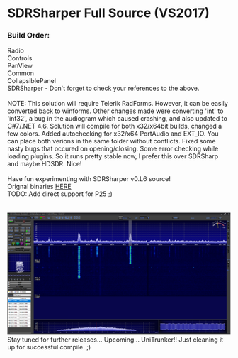  # SDRSharper Full Source (VS2017)
<h3>Build Order:</h3>
	Radio<br>
  Controls<br>
	PanView<br>
	Common<br>
	CollapsiblePanel<br>
	SDRSharper - Don't forget to check your references to the above.<br><br>
	NOTE: This solution will require Telerik RadForms. However, it can be easily converted back to winforms. Other changes made were converting 'int' to 'int32', a bug in the audiogram which caused crashing, and also updated to C#7/.NET 4.6. Solution will compile for both x32/x64bit builds, changed a few colors. Added autochecking for x32/x64 PortAudio and EXT_IO. You can place both verions in the same folder without conflicts. Fixed some nasty bugs that occured on opening/closing. Some error checking while loading plugins. So it runs pretty stable now, I prefer this over SDRSharp and maybe HDSDR. Nice!
<br><br>
Have fun experimenting with SDRSharper v0.L6 source!<br>
Orignal binaries <a href="http://www.qsl.net/s/sdr/">HERE</a>
<br>
TODO: Add direct support for P25 ;)<br>
<br>
<br>
<img src="Screenshot.png"><br>
Stay tuned for further releases... Upcoming... UniTrunker!! Just cleaning it up for successful compile. ;)

